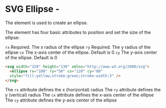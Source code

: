 # SVG Ellipse - <ellipse>

The <ellipse> element is used to create an ellipse.

The <ellipse> element has four basic attributes to position and set the size of the ellipse:

`rx`	Required. The x radius of the ellipse
`ry`	Required. The y radius of the ellipse
`cx`	The x-axis center of the ellipse. Default is 0
`cy`	The y-axis center of the ellipse. Default is 0

```html
<svg width="320" height="130" xmlns="http://www.w3.org/2000/svg">
  <ellipse rx="100" ry="50" cx="120" cy="80"
  style="fill:yellow;stroke:green;stroke-width:3" />
</svg>
```

The `rx` attribute defines the x (horizontal) radius
The `ry` attribute defines the y (vertical) radius
The `cx` attribute defines the x-axis center of the ellipse
The `cy` attribute defines the y-axis center of the ellipse


